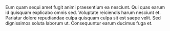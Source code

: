 Eum quam sequi amet fugit animi praesentium ea nesciunt. Qui quas earum id quisquam explicabo omnis sed. Voluptate reiciendis harum nesciunt et. Pariatur dolore repudiandae culpa quisquam culpa sit est saepe velit. Sed dignissimos soluta laborum ut. Consequuntur earum ducimus fuga et.